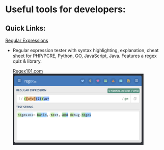 # Useful tools for developers:

## Quick Links:
<a href="regex">Regular Expressions</a>
<a hidden="true" href="#regex"></a>





- Regular expression tester with syntax highlighting, explanation, cheat sheet for PHP/PCRE, Python, GO, JavaScript, Java. Features a regex quiz & library.

    <a href="https://regex101.com/">Regex101.com</a>
    ![alt text](regex101.png "Regex101")